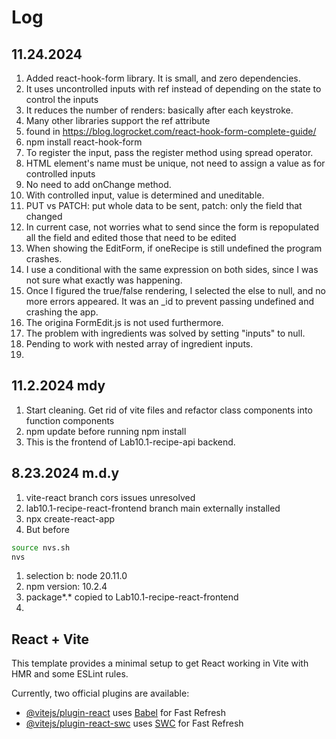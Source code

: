 # Log

## 11.24.2024
1. Added react-hook-form library. It is small, and zero dependencies.
1. It uses uncontrolled inputs with ref instead of depending on the state to control the inputs
1. It reduces the number of renders: basically after each keystroke.
1. Many other libraries support the ref attribute
1. found in https://blog.logrocket.com/react-hook-form-complete-guide/
1. npm install react-hook-form
1. To register the input, pass the register method using spread operator. 
1. HTML element's name must be unique, not need to assign a value as for controlled inputs
1. No need to add onChange method. 
1. With controlled input, value is determined and uneditable. 
1. PUT vs PATCH: put whole data to be sent, patch: only the field that changed
1. In current case, not worries what to send since the form is repopulated all the field and edited those that need to be edited
1. When showing the EditForm, if oneRecipe is still undefined the program crashes. 
1. I use a conditional with the same expression on both sides, since I was not sure what exactly was happening.
1. Once I figured the true/false rendering, I selected the else to null, and no more errors appeared. It was an _id to prevent passing undefined and crashing the app.
1. The origina FormEdit.js is not used furthermore.
1. The problem with ingredients was solved by setting "inputs" to null. 
1. Pending to work with nested array of ingredient inputs.
1. 


## 11.2.2024 mdy
1. Start  cleaning. Get rid of vite files and refactor class components into function components
1. npm update before running npm install
1. This is the frontend of Lab10.1-recipe-api backend. 

## 8.23.2024 m.d.y

1. vite-react branch cors issues unresolved
1. lab10.1-recipe-react-frontend branch main externally installed
1. npx create-react-app
1. But before
```sh
source nvs.sh
nvs
```
1. selection b: node 20.11.0
1. npm version: 10.2.4
1. package*.* copied to Lab10.1-recipe-react-frontend
1. 

## React + Vite

This template provides a minimal setup to get React working in Vite with HMR and some ESLint rules.

Currently, two official plugins are available:

- [@vitejs/plugin-react](https://github.com/vitejs/vite-plugin-react/blob/main/packages/plugin-react/README.md) uses [Babel](https://babeljs.io/) for Fast Refresh
- [@vitejs/plugin-react-swc](https://github.com/vitejs/vite-plugin-react-swc) uses [SWC](https://swc.rs/) for Fast Refresh
